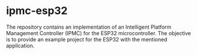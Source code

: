# ipmc-esp32
The repository contains an implementation of an Intelligent Platform Management Controller (IPMC) for the ESP32 microcontroller. The objective is to provide an example project for the ESP32 with the mentioned application.

